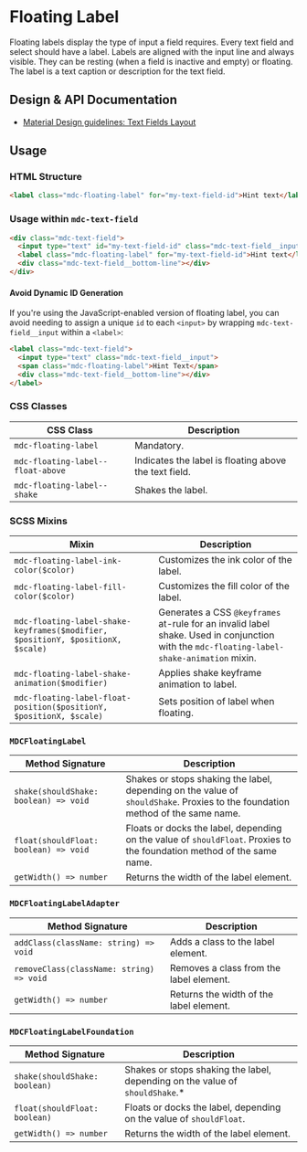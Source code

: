 <!--docs:
title: "Floating Label"
layout: detail
section: components
excerpt: "An animated text caption for a text field or select."
path: /catalog/input-controls/floating-label/
-->

# Floating Label

Floating labels display the type of input a field requires. Every text field and select should have a label. Labels are aligned with the input line and always visible. They can be resting (when a field is inactive and empty) or floating. The label is a text caption or description for the text field.

## Design & API Documentation

<ul class="icon-list">
  <li class="icon-list-item icon-list-item--spec">
    <a href="https://material.io/guidelines/components/text-fields.html#text-fields-layout">Material Design guidelines: Text Fields Layout</a>
  </li>
</ul>

## Usage

### HTML Structure

```html
<label class="mdc-floating-label" for="my-text-field-id">Hint text</label>
```

### Usage within `mdc-text-field`

```html
<div class="mdc-text-field">
  <input type="text" id="my-text-field-id" class="mdc-text-field__input">
  <label class="mdc-floating-label" for="my-text-field-id">Hint text</label>
  <div class="mdc-text-field__bottom-line"></div>
</div>
```

<!-- TODO(mattgoo): add ### Usage within `mdc-select` once select uses mdc-floating-label -->

#### Avoid Dynamic ID Generation

If you're using the JavaScript-enabled version of floating label, you can avoid needing to assign
a unique `id` to each `<input>` by wrapping `mdc-text-field__input` within a `<label>`:

```html
<label class="mdc-text-field">
  <input type="text" class="mdc-text-field__input">
  <span class="mdc-floating-label">Hint Text</span>
  <div class="mdc-text-field__bottom-line"></div>
</label>
```

### CSS Classes

CSS Class | Description
--- | ---
`mdc-floating-label` | Mandatory.
`mdc-floating-label--float-above` | Indicates the label is floating above the text field.
`mdc-floating-label--shake` | Shakes the label.

### SCSS Mixins

Mixin | Description
--- | ---
`mdc-floating-label-ink-color($color)` | Customizes the ink color of the label.
`mdc-floating-label-fill-color($color)` | Customizes the fill color of the label.
`mdc-floating-label-shake-keyframes($modifier, $positionY, $positionX, $scale)` | Generates a CSS `@keyframes` at-rule for an invalid label shake. Used in conjunction with the `mdc-floating-label-shake-animation` mixin.
`mdc-floating-label-shake-animation($modifier)` | Applies shake keyframe animation to label.
`mdc-floating-label-float-position($positionY, $positionX, $scale)` | Sets position of label when floating.

### `MDCFloatingLabel`

Method Signature | Description
--- | ---
`shake(shouldShake: boolean) => void` | Shakes or stops shaking the label, depending on the value of `shouldShake`. Proxies to the foundation method of the same name.
`float(shouldFloat: boolean) => void` | Floats or docks the label, depending on the value of `shouldFloat`. Proxies to the foundation method of the same name.
`getWidth() => number` | Returns the width of the label element.

### `MDCFloatingLabelAdapter`

Method Signature | Description
--- | ---
`addClass(className: string) => void` | Adds a class to the label element.
`removeClass(className: string) => void` | Removes a class from the label element.
`getWidth() => number` | Returns the width of the label element.

### `MDCFloatingLabelFoundation`

Method Signature | Description
--- | ---
`shake(shouldShake: boolean)` | Shakes or stops shaking the label, depending on the value of `shouldShake`.*
`float(shouldFloat: boolean)` | Floats or docks the label, depending on the value of `shouldFloat`.
`getWidth() => number` | Returns the width of the label element.
